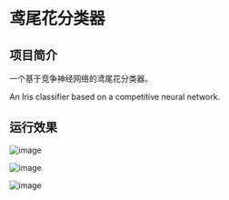 # 鸢尾花分类器

## 项目简介

一个基于竞争神经网络的鸢尾花分类器。

An Iris classifier based on a competitive neural network.

## 运行效果

![image](https://github.com/user-attachments/assets/033c2e93-8e72-44f0-ae3d-76cfd84b27d4)

![image](https://github.com/user-attachments/assets/9c3cd447-6f5d-4081-9ac2-58811796bbd4)

![image](https://github.com/user-attachments/assets/3d9adf69-4911-40f8-bd29-5c7ef90b7612)
